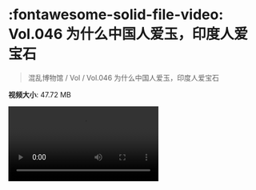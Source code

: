 # :fontawesome-solid-file-video: Vol.046 为什么中国人爱玉，印度人爱宝石

> 混乱博物馆 / Vol / Vol.046 为什么中国人爱玉，印度人爱宝石

**视频大小**: 47.72 MB

<div class="video"><video src="https://file.hsyhx.top/archive/混乱博物馆/Vol/046.mp4" controls preload>🤔 您的浏览器不支持 video 标签</video></div>